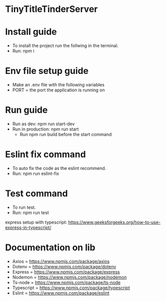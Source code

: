 # TinyTitleTinderServer

# Install guide
- To install the project run the follwing in the terminal.
- Run: npm i

# Env file setup guide
- Make an .env file with the following variables
- PORT = the port the application is running on 

# Run guide
- Run as dev: npm run start-dev
- Run in production: npm run start
    - Run npm run build before the start command

# Eslint fix command
- To auto fix the code as the eslint recommend.
- Run: npm run eslint-fix

# Test command
- To run test.
- Run: npm run test

express setup with typescript: 
https://www.geeksforgeeks.org/how-to-use-express-in-typescript/

# Documentation on lib
- Axios     =   https://www.npmjs.com/package/axios
- Dotenv    =   https://www.npmjs.com/package/dotenv
- Express   =   https://www.npmjs.com/package/express
- Nodemon   =   https://www.npmjs.com/package/nodemon
- Ts-node   =   https://www.npmjs.com/package/ts-node
- Typescript =  https://www.npmjs.com/package/typescript
- Eslint    =   https://www.npmjs.com/package/eslint

